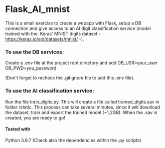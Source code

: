 # Flask_AI_mnist

This is a small exercise to create a webapp with Flask, setup a DB connection and give access to an AI digit classification service (model trained with the. Keras'
MNIST digits dataset - https://keras.io/api/datasets/mnist/ -).

### To use the DB services:

Create a .env file at the project root directory and add
DB_USR=your_user
DB_PWD=you_password

(Don't forget to recheck the .gitignore file to add this .env file).

### To use the AI classification service:

Run the file train_digits.py. This will create a file called trained_digits.sav in folder /static.
This process can take several minutes, since it will download the dataset, train and export the trained model (~1,2GB).
When the .sav is created, you are ready to go!

#### Tested with

Python 3.9.7
(Check also the dependencies within the .py scripts)
